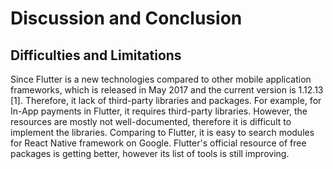 # Discussion and Conclusion 

## Difficulties and Limitations

Since Flutter is a new technologies compared to other mobile application frameworks, which is released in May 2017 and the current version is 1.12.13 [1]. Therefore, it lack of third-party libraries and packages. For example, for In-App payments in Flutter, it requires third-party libraries. However, the resources are mostly not well-documented, therefore it is difficult to implement the libraries. Comparing to Flutter, it is easy to search modules for React Native framework on Google. Flutter's official resource of free packages is getting better, however its list of tools is still improving.

